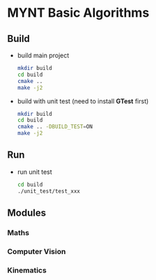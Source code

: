 # MYNT Basic Algorithms

## Build

* build main project
  ```sh
  mkdir build
  cd build
  cmake ..
  make -j2
  ```

* build with unit test (need to install **GTest**  first)
  ```sh
  mkdir build
  cd build
  cmake .. -DBUILD_TEST=ON
  make -j2
  ```

## Run

* run unit test
  ```sh
  cd build
  ./unit_test/test_xxx
  ```

## Modules

### Maths

### Computer Vision

### Kinematics